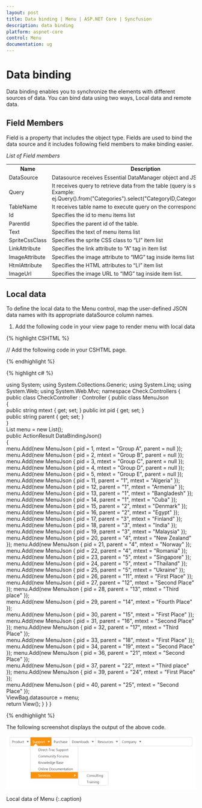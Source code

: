 ```yaml
---
layout: post
title: Data binding | Menu | ASP.NET Core | Syncfusion
description: data binding
platform: aspnet-core
control: Menu
documentation: ug
---
```


# Data binding

Data binding enables you to synchronize the elements with different sources of data. You can bind data using two ways, Local data and remote data. 

## Field Members

Field is a property that includes the object type. Fields are used to bind the data source and it includes following field members to make binding easier.

_List of Field members_

<table>
<tr>
<th>
Name</th><th>
Description</th></tr>
<tr>
<td>
DataSource</td><td>
Datasource receives Essential DataManager object and JSON object. </td></tr>
<tr>
<td>
Query</td><td>
It receives query to retrieve data from the table (query is same as SQL). Example:  ej.Query().from("Categories").select("CategoryID,CategoryName").take(3);</td></tr>
<tr>
<td>
TableName</td><td>
It receives table name to execute query on the corresponding table</td></tr>
<tr>
<td>
Id</td><td>
Specifies the id to menu items list</td></tr>
<tr>
<td>
ParentId</td><td>
Specifies the parent id of the table.</td></tr>
<tr>
<td>
Text</td><td>
Specifies the text of menu items list</td></tr>
<tr>
<td>
SpriteCssClass</td><td>
Specifies the sprite CSS class to “LI” item list</td></tr>
<tr>
<td>
LinkAttribute</td><td>
Specifies the link attribute to “A” tag in item list</td></tr>
<tr>
<td>
ImageAttribute</td><td>
Specifies the image attribute to “IMG” tag inside items list </td></tr>
<tr>
<td>
HtmlAttribute</td><td>
Specifies the HTML attributes to “LI” item list</td></tr>
<tr>
<td>
ImageUrl</td><td>
Specifies the image URL to “IMG” tag inside item list. </td></tr>
</table>

## Local data

To define the local data to the Menu control, map the user-defined JSON data names with its appropriate dataSource column names.

1. Add the following code in your view page to render menu with local data

{% highlight CSHTML %}

// Add the following code in your CSHTML page.

<ej-Menu id="SyncfusionProducts">
    <e-menu-fields dataSource="ViewBag.datasource" id="pid" text="mtext" parent-id="parent"></e-menu-fields>
</ej-Menu>

{% endhighlight %}

{% highlight c# %}

using System;
using System.Collections.Generic;
using System.Linq;
using System.Web;
using System.Web.Mvc;
namespace Check.Controllers
{
    public class CheckController : Controller 
	{
		public class MenuJson    
		{   
			public string mtext { get; set; } 
			public int pid { get; set; }  
			public string parent { get; set; }  
		}   
		List<MenuJson> menu = new List<MenuJson>();  
		public ActionResult DataBindingJson()    
		{          
			menu.Add(new MenuJson { pid = 1, mtext = "Group A", parent = null }); 
			menu.Add(new MenuJson { pid = 2, mtext = "Group B", parent = null });
            menu.Add(new MenuJson { pid = 3, mtext = "Group C", parent = null });  
			menu.Add(new MenuJson { pid = 4, mtext = "Group D", parent = null });  
			menu.Add(new MenuJson { pid = 5, mtext = "Group E", parent = null });  
			menu.Add(new MenuJson { pid = 11, parent = "1", mtext = "Algeria" });  
			menu.Add(new MenuJson { pid = 12, parent = "1", mtext = "Armenia" });   
			menu.Add(new MenuJson { pid = 13, parent = "1", mtext = "Bangladesh" }); 
			menu.Add(new MenuJson { pid = 14, parent = "1", mtext = "Cuba" });      
			menu.Add(new MenuJson { pid = 15, parent = "2", mtext = "Denmark" });   
			menu.Add(new MenuJson { pid = 16, parent = "2", mtext = "Egypt" });     
			menu.Add(new MenuJson { pid = 17, parent = "3", mtext = "Finland" });   
			menu.Add(new MenuJson { pid = 18, parent = "3", mtext = "India" });     
			menu.Add(new MenuJson { pid = 19, parent = "3", mtext = "Malaysia" });   
			menu.Add(new MenuJson { pid = 20, parent = "4", mtext = "New Zealand" });
            menu.Add(new MenuJson { pid = 21, parent = "4", mtext = "Norway" });      
			menu.Add(new MenuJson { pid = 22, parent = "4", mtext = "Romania" });     
			menu.Add(new MenuJson { pid = 23, parent = "5", mtext = "Singapore" });   
			menu.Add(new MenuJson { pid = 24, parent = "5", mtext = "Thailand" });      
			menu.Add(new MenuJson { pid = 25, parent = "5", mtext = "Ukraine" });     
			menu.Add(new MenuJson { pid = 26, parent = "11", mtext = "First Place" }); 
			menu.Add(new MenuJson { pid = 27, parent = "12", mtext = "Second Place" }); 
			menu.Add(new MenuJson { pid = 28, parent = "13", mtext = "Third place" });     
			menu.Add(new MenuJson { pid = 29, parent = "14", mtext = "Fourth Place" });  
			menu.Add(new MenuJson { pid = 30, parent = "15", mtext = "First Place" });    
			menu.Add(new MenuJson { pid = 31, parent = "16", mtext = "Second Place" }); 
			menu.Add(new MenuJson { pid = 32, parent = "17", mtext = "Third Place" });     
			menu.Add(new MenuJson { pid = 33, parent = "18", mtext = "First Place" });    
			menu.Add(new MenuJson { pid = 34, parent = "19", mtext = "Second Place" });
			menu.Add(new MenuJson { pid = 36, parent = "21", mtext = "Second Place" });   
			menu.Add(new MenuJson { pid = 37, parent = "22", mtext = "Third place" });
			menu.Add(new MenuJson { pid = 39, parent = "24", mtext = "First Place" });    
			menu.Add(new MenuJson { pid = 40, parent = "25", mtext = "Second Place" });   
			ViewBag.datasource = menu;  
			return View();
		} 
	}
}

{% endhighlight %}

The following screenshot displays the output of the above code.

![](Data-binding_images/Data-binding_img1.png)

Local data of Menu
{:.caption}